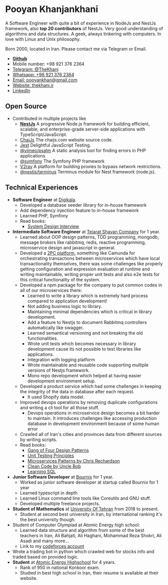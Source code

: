# Pooyan Khanjankhani

A Software Engineer with quite a bit of experience in NodeJs and NestJs
framework, also **top 20 contributors** of NestJs. Very good understanding of
algorithms and data structures. A geek, always tinkering with computers. In
love with Linux and Unix philosophy.

Born 2000, located in Iran.
Please contact me via Telegram or Email.

- [**Github**](https://github.com/thekhanj)
- Mobile number: +98 921 376 2364
- [Telegram: @TheKhanj](https://t.me/thekhanj)
- [Whatsapp: +98 921 376 2364](https://wa.me/989213762364)
- [Email: pooyankhan@gmail.com](mailto:pooyankhan@gmail.com)
- [Website: thekhanj.ir](https://thekhanj.ir)
- [LinkedIn](https://www.linkedin.com/in/pooyan-khanjankhani-a50459177/)

## Open Source
- Contributed in multiple projects like
  - [**NestJs**](https://github.com/nestjs/nest/graphs/contributors) A progressive Node.js framework for building efficient, scalable, and enterprise-grade server-side applications with TypeScript/JavaScript.
  - [ChaiJs](https://github.com/chaijs/chaijs.github.io/) The chaijs.com website source code.
  - [Jest](https://github.com/facebook/jest/) Delightful JavaScript Testing.
  - [@vimeo/psalm](https://github.com/vimeo/psalm/) A static analysis tool for finding errors in PHP applications
  - [@symfony](https://github.com/symfony/symfony/) The Symfony PHP framework
  - [V2ray](https://github.com/v2ray/v2ray-core/) A platform for building proxies to bypass network restrictions.
  - [@nestjs/terminus](https://github.com/nestjs/terminus/) Terminus module for Nest framework (node.js).

## Technical Experiences
- **Software Engineer** at [Digikala](https://www.linkedin.com/company/digikala/?originalSubdomain=ir).
  - Developed a database seeder library for in-house framework
  - Add dependency injection feature to in-house framework
  - Learned PHP, Symfony
  - Read books:
    - [System Design Interview](https://www.amazon.com/System-Design-Interview-insiders-Second/dp/B08CMF2CQF)
- **Intermediate Software Engineer** at [Tejarat Shayan Company](https://tejaratshayan.com/) for 1 year.
  - Learned about OOP design patterns, TDD programming, mongodb, message brokers like rabbitmq, redis, reactive programming, microservice design and javascript in general.
  - Developed a [2PC platform](https://github.com/thekhanj/2pc-platform), something like Camunda for orchestrating transactions between microservices which have local transactionality themselves, there was some challenges like properly getting configuration and expression evaluation at runtime and writing maintainable, writing proper unit tests and also e2e tests for this critical functionality of the system.
  - Developed a npm package for the company to put common codes in all of our microservices there:
    - Learned to write a library which is extremely hard process compared to application development!
    - Not adding business logic to library.
    - Maintaining minimal dependencies which is critical in library development.
    - Add a feature to Nestjs to document Rabbitmq controllers automatically like swagger.
    - Learned semantical versioning and not breaking the old functionalities.
    - Wrote unit tests which becomes necessary in library development cause its not possible to test libraries like applications.
    - Integration with logging platform
    - Wrote maintainable and reusable code supporting multiple versions of Nestjs framework.
    - Mono repo development which helped at having easier development environment setup.
  - Developed a product service which had some challenges in keeping the integrity of the data in database after each request.
    - It used Shopify data model.
  - Improved devops operations by removing duplicate configurations and writing a cli tool for all those stuff.
    - Devops operations in microservice design becomes a bit harder to maintain. It introduces challenges like accessing production database in development environment because of some human error
  - Crawled all of Iran's cities and provinces data from different sources by writing scripts.
  - Read books:
    - [Gang of Four Design Patterns](https://www.digitalocean.com/community/tutorials/gangs-of-four-gof-design-patterns)
    - [Unit Testing Principles](https://www.manning.com/books/unit-testing)
    - [Microservices Patterns by Chris Rechardson](https://microservices.io/book)
    - [Clean Code by Uncle Bob](https://www.amazon.com/Clean-Code-Handbook-Software-Craftsmanship/dp/0132350882)
    - [Learning SQL](https://www.amazon.com/Learning-SQL-Alan-Beaulieu/dp/0596007272?source=ps-sl-shoppingads-lpcontext&ref_=fplfs&psc=1&smid=A3S9C1H7FAXDHK)
- **Junior Software Developer** at [Bournix](https://ir.linkedin.com/company/bournix) for 1 year.
  - Worked as junior software developer at startup called Bournix for 1 year
  - Learned typescript in depth
  - Learned Linux command line tools like Coreutils and GNU stuff.
  - Developed multiple freelance projects.
- **Student of Mathematics** at [University Of Tehran](https://www.linkedin.com/school/university-of-tehran/?originalSubdomain=ir) from 2018 to present.
  - Student at second best university in Iran, by international ranking it's the best university though.
- Student of Computer Olympiad at Atomic Energy high school:
  - Learned data structure and algorithm from some of the best teachers in Iran, Ali Bahjati, Ali Haghani, Mohammad Reza Shokri, Ali Asadi and many more...
  - Link to my [codeforces account](https://codeforces.com/profile/Khanj)
- Wrote a trading bot in python which crawled web for stocks info and traded based on provided logic.
- **Student** at [Atomic Energy Highschool](http://www.aehighschool.com/) for 4 years.
  - Rank of 950 in national Konkoor exam.
  - Studied in best high school in Iran, their resume is available at their website.
